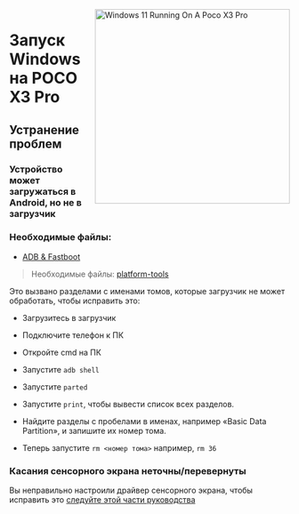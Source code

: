 <img align="right" src="https://github.com/woa-vayu/src_vayu_windows/blob/main/2Poco X3 Pro Windows.png" width="350" alt="Windows 11 Running On A Poco X3 Pro">


# Запуск Windows на POCO X3 Pro

## Устранение проблем

### Устройство может загружаться в Android, но не в загрузчик


### Необходимые файлы: 

- [ADB & Fastboot](https://developer.android.com/studio/releases/platform-tools)

>Необходимые файлы: [platform-tools](https://developer.android.com/studio/releases/platform-tools)

Это вызвано разделами с именами томов, которые загрузчик не может обработать, чтобы исправить это:

- Загрузитесь в загрузчик

- Подключите телефон к ПК

- Откройте cmd на ПК

- Запустите ```adb shell```

- Запустите ```parted```

- Запустите ```print```, чтобы вывести список всех разделов.

- Найдите разделы с пробелами в именах, например «Basic Data Partition», и запишите их номер тома.

- Теперь запустите ```rm <номер тома>``` например, ```rm 36```


### Касания сенсорного экрана неточны/перевернуты

Вы неправильно настроили драйвер сенсорного экрана, чтобы исправить это [следуйте этой части руководства](https://github.com/woa-vayu/Port-Windows-11-Poco-X3-pro/blob/main/guide/Russian/2-install-ru.md#Узнайте-ваш-тип-панели)